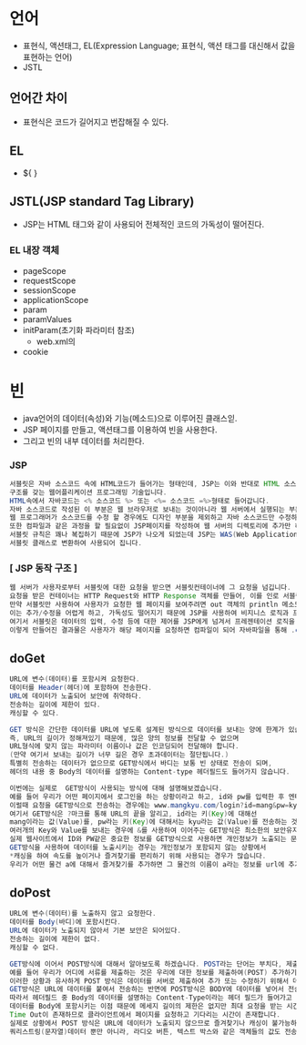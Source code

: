 # 언어
* 표현식, 액션태그, EL(Expression Language; 표현식, 액션 태그를 대신해서 값을 표현하는 언어)  
* JSTL

## 언어간 차이
* 표현식은 코드가 길어지고 번잡해질 수 있다.

## EL
* ${ }

## JSTL(JSP standard Tag Library)
* JSP는 HTML 태그와 같이 사용되어 전체적인 코드의 가독성이 떨어진다.


### EL 내장 객체
* pageScope
* requestScope
* sessionScope
* applicationScope
* param
* paramValues
* initParam(초기화 파라미터 참조)
  * web.xml의
* cookie

# 빈
* java언어의 데이터(속성)와 기능(메소드)으로 이루어진 클래스읻.
* JSP 페이지를 만들고, 액션태그를 이용하여 빈을 사용한다.
* 그리고 빈의 내부 데이터를 처리한다.



### JSP
```java
서블릿은 자바 소스코드 속에 HTML코드가 들어가는 형태인데, JSP는 이와 반대로 HTML 소스코드 속에 자바 소스코드가 들어가는 
구조를 갖는 웹어플리케이션 프로그래밍 기술입니다. 
HTML속에서 자바코드는 <% 소스코드 %> 또는 <%= 소스코드 =%>형태로 들어갑니다. 
자바 소스코드로 작성된 이 부분은 웹 브라우저로 보내는 것이아니라 웹 서버에서 실행되는 부분입니다. 
웹 프로그래머가 소스코드를 수정 할 경우에도 디자인 부분을 제외하고 자바 소스코드만 수정하면 되기에 효율을 높여줍니다. 
또한 컴파일과 같은 과정을 할 필요없이 JSP페이지를 작성하여 웹 서버의 디렉토리에 추가만 하면 사용이 가능합니다. 
서블릿 규칙은 꽤나 복집하기 때문에 JSP가 나오게 되었는데 JSP는 WAS(Web Application Server)에 의하여 
서블릿 클래스로 변환하여 사용되어 집니다. 
```

### [ JSP 동작 구조 ]
```java
웹 서버가 사용자로부터 서블릿에 대한 요청을 받으면 서블릿컨테이너에 그 요청을 넘깁니다. 
요청을 받은 컨테이너는 HTTP Request와 HTTP Response 객체를 만들어, 이를 인로 서블릿 doPost()나 doGet()메소드 중 하나를 호출합니다. 
만약 서블릿만 사용하여 사용자가 요청한 웹 페이지를 보여주려면 out 객체의 println 메소드를 사용하여 HTML 문서를 작성해야 하는데 
이는 추가/수정을 어렵게 하고, 가독성도 떨어지기 때문에 JSP를 사용하여 비지니스 로직과 프레젠테이션 로직을 분리합니다. 
여기서 서블릿은 데이터의 입력, 수정 등에 대한 제어를 JSP에게 넘겨서 프레젠테이션 로직을 수행한 후 컨테이너에게 Response를 전달합니다. 
이렇게 만들어진 결과물은 사용자가 해당 페이지를 요청하면 컴파일이 되어 자바파일을 통해 .class 파일이 만들어지고, 두 로직이 결합되어 클래스화 되는것을 확인할 수 있다. 즉, out객체의 println 메소드를 사용해서 구현해야하는 번거로움을 JSP가 대신 수행해줍니다
```

## doGet
```java
URL에 변수(데이터)를 포함시켜 요청한다.
데이터를 Header(헤더)에 포함하여 전송한다.
URL에 데이터가 노출되어 보안에 취약하다.
전송하는 길이에 제한이 있다.
캐싱할 수 있다.

GET 방식은 간단한 데이터를 URL에 넣도록 설계된 방식으로 데이터를 보내는 양에 한계가 있습니다. 
즉, URL의 길이가 정해져있기 때문에, 많은 양의 정보를 전달할 수 없으며 
URL형식에 맞지 않는 파라미터 이름이나 값은 인코딩되어 전달해야 합니다. 
(만약 여기서 보내는 길이가 너무 길은 경우 초과데이터는 절단됩니다.)  
특별히 전송하는 데이터가 없으므로 GET방식에서 바디는 보통 빈 상태로 전송이 되며, 
헤더의 내용 중 Body의 데이터를 설명하는 Content-type 헤더필드도 들어가지 않습니다. 

이번에는 실제로  GET방식이 사용되는 방식에 대해 설명해보겠습니다. 
예를 들어 우리가 어떤 페이지에서 로그인을 하는 상황이라고 하고, id와 pw를 입력한 후 엔터를 눌렀다고 칩시다. 
이럴때 요청을 GET방식으로 전송하는 경우에는 www.mangkyu.com/login?id=mang&pw=kyu 와 같은 페이지가 있다고 가정을 합시다.
여기서 GET방식은 ?마크를 통해 URL의 끝을 알리고, id라는 키(Key)에 대해선 
mang이라는 값(Value)를, pw라는 키(Key)에 대해서는 kyu라는 값(Value)를 전송하는 것을 볼 수 있습니다. 
여러개의 Key와 Value를 보내는 경우에 &를 사용하여 이어주는 GET방식은 최소한의 보안유지도 하지 않기 때문에 
실제 웹사이트에서 ID와 PW같은 중요한 정보를 GET방식으로 사용하면 개인정보가 노출되는 문제가 발생합니다. 
GET방식을 사용하여 데이터를 노출시키는 경우는 개인정보가 포함되지 않는 상황에서 
*캐싱을 하여 속도를 높이거나 즐겨찾기를 편리하기 위해 사용되는 경우가 많습니다. 
우리가 어떤 물건 a에 대해서 즐겨찾기를 추가하면 그 물건의 이름이 a라는 정보를 url에 추가하여 즐겨찾기를 생성할 수 있는 것입니다.
```

## doPost
```java
URL에 변수(데이터)를 노출하지 않고 요청한다.
데이터를 Body(바디)에 포함시킨다.
URL에 데이터가 노출되지 않아서 기본 보안은 되어있다.
전송하는 길이에 제한이 없다.
캐싱할 수 없다.

GET방식에 이어서 POST방식에 대해서 알아보도록 하겠습니다. POST라는 단어는 부치다, 제출하다라는 뜻을 가지고 있습니다. 
예를 들어 우리가 어디에 서류를 제출하는 것은 우리에 대한 정보를 제출하여(POST) 추가하기 위함입니다. 
이러한 상황과 유사하게 POST 방식은 데이터를 서버로 제출하여 추가 또는 수정하기 위해서 데이터를 전송하는 방식입니다. 
GET방식은 URL에 데이터를 붙여서 전송하는 반면에 POST방식은 BODY에 데이터를 넣어서 전송합니다. 
따라서 헤더필드 중 Body의 데이터를 설명하는 Content-Type이라는 헤더 필드가 들어가고 어떠한 데이터 타입인지를 명시해주어야 합니다. 
데이터를 Body에 포함시키는 이점 때문에 메세지 길이의 제한은 없지만 최대 요청을 받는 시간인 
Time Out이 존재하므로 클라이언트에서 페이지를 요청하고 기다리는 시간이 존재합니다. 
실제로 상황에서 POST 방식은 URL에 데이터가 노출되지 않으므로 즐겨찾기나 캐싱이 불가능하지만 
쿼리스트링(문자열)데이터 뿐만 아니라, 라디오 버튼, 텍스트 박스와 같은 객체들의 값도 전송이 가능합니다.
```
